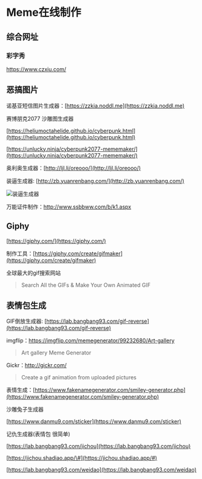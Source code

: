 # Meme在线制作

## 综合网址

### 彩字秀

https://www.czxiu.com/

## 恶搞图片

诺基亚短信图片生成器：[https://zzkia.noddl.me](https://zzkia.noddl.me)

赛博朋克2077 沙雕图生成器

[https://heliumoctahelide.github.io/cyberpunk.html](https://heliumoctahelide.github.io/cyberpunk.html)

[https://unlucky.ninja/cyberpunk2077-mememaker/](https://unlucky.ninja/cyberpunk2077-mememaker/)

奥利奥生成器：[http://ljl.li/oreooo/](http://ljl.li/oreooo/)

装逼生成器: [http://zb.yuanrenbang.com/](http://zb.yuanrenbang.com/)

![装逼生成器](https://i.imgur.com/uuia2U3.png)

万能证件制作：http://www.ssbbww.com/b/k1.aspx

## Giphy

[https://giphy.com/](https://giphy.com/)

制作工具：[https://giphy.com/create/gifmaker](https://giphy.com/create/gifmaker)

全球最大的gif搜索网站

> Search All the GIFs & Make Your Own Animated GIF

## 表情包生成

GIF倒放生成器: [https://lab.bangbang93.com/gif-reverse](https://lab.bangbang93.com/gif-reverse)

imgflip：https://imgflip.com/memegenerator/99232680/Art-gallery

> Art gallery Meme Generator

Gickr：http://gickr.com/

> Create a gif animation from uploaded pictures

表情生成：[https://www.fakenamegenerator.com/smiley-generator.php](https://www.fakenamegenerator.com/smiley-generator.php)

沙雕兔子生成器

[https://www.danmu9.com/sticker](https://www.danmu9.com/sticker)

记仇生成器\(表情包 很简单\)

[https://lab.bangbang93.com/jichou](https://lab.bangbang93.com/jichou)

[https://jichou.shadiao.app/\#](https://jichou.shadiao.app/#)

[https://lab.bangbang93.com/weidao](https://lab.bangbang93.com/weidao)
